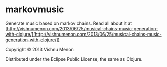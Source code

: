 # markovmusic

Generate music based on markov chains. Read all about it at [http://vishnumenon.com/2013/06/25/musical-chains-music-generation-with-clojure/](http://vishnumenon.com/2013/06/25/musical-chains-music-generation-with-clojure/])


Copyright © 2013 Vishnu Menon

Distributed under the Eclipse Public License, the same as Clojure.
